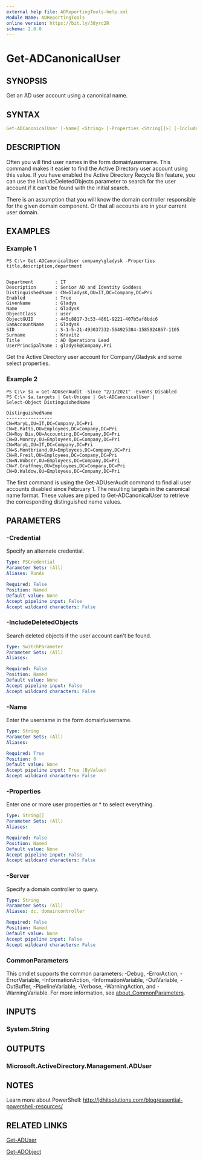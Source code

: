 ```yaml
---
external help file: ADReportingTools-help.xml
Module Name: ADReportingTools
online version: https://bit.ly/38yrc2R
schema: 2.0.0
---
```


# Get-ADCanonicalUser

## SYNOPSIS

Get an AD user account using a canonical name.

## SYNTAX

```yaml
Get-ADCanonicalUser [-Name] <String> [-Properties <String[]>] [-IncludeDeletedObjects] [-Server <String>] [-Credential <PSCredential>] [<CommonParameters>]
```

## DESCRIPTION

Often you will find user names in the form domain\username. This command makes it easier to find the Active Directory user account using this value. If you have enabled the Active Directory Recycle Bin feature, you can use the IncludeDeletedObjects parameter to search for the user account if it can't be found with the initial search.

There is an assumption that you will know the domain controller responsible for the given domain component. Or that all accounts are in your current user domain.

## EXAMPLES

### Example 1

```dos
PS C:\> Get-ADCanonicalUser company\gladysk -Properties title,description,department


Department        : IT
Description       : Senior AD and Identity Goddess
DistinguishedName : CN=GladysK,OU=IT,DC=Company,DC=Pri
Enabled           : True
GivenName         : Gladys
Name              : GladysK
ObjectClass       : user
ObjectGUID        : 445c8817-3c53-4861-9221-407b5af8bdc6
SamAccountName    : GladysK
SID               : S-1-5-21-493037332-564925384-1585924867-1105
Surname           : Kravitz
Title             : AD Operations Lead
UserPrincipalName : gladysk@Company.Pri
```

Get the Active Directory user account for Company\Gladysk and some select properties.

### Example 2

```dos
PS C:\> $a = Get-ADUserAudit -Since "2/1/2021" -Events Disabled
PS C:\> $a.targets | Get-Unique | Get-ADCanonicalUser |
Select-Object DistinguishedName

DistinguishedName
-----------------
CN=MaryL,OU=IT,DC=Company,DC=Pri
CN=E.Ratti,OU=Employees,DC=Company,DC=Pri
CN=Roy Biv,OU=Accounting,DC=Company,DC=Pri
CN=D.Monroy,OU=Employees,DC=Company,DC=Pri
CN=MaryL,OU=IT,DC=Company,DC=Pri
CN=S.Montbriand,OU=Employees,DC=Company,DC=Pri
CN=R.Freil,OU=Employees,DC=Company,DC=Pri
CN=N.Wobser,OU=Employees,DC=Company,DC=Pri
CN=Y.Graffney,OU=Employees,DC=Company,DC=Pri
CN=D.Waldow,OU=Employees,DC=Company,DC=Pri
```

The first command is using the Get-ADUserAudit command to find all user accounts disabled since February 1. The resulting targets in the canonical name format. These values are piped to Get-ADCanonicalUser to retrieve the corresponding distinguished name values.

## PARAMETERS

### -Credential

Specify an alternate credential.

```yaml
Type: PSCredential
Parameter Sets: (All)
Aliases: RunAs

Required: False
Position: Named
Default value: None
Accept pipeline input: False
Accept wildcard characters: False
```

### -IncludeDeletedObjects

Search deleted objects if the user account can't be found.

```yaml
Type: SwitchParameter
Parameter Sets: (All)
Aliases:

Required: False
Position: Named
Default value: None
Accept pipeline input: False
Accept wildcard characters: False
```

### -Name

Enter the username in the form domain\username.

```yaml
Type: String
Parameter Sets: (All)
Aliases:

Required: True
Position: 0
Default value: None
Accept pipeline input: True (ByValue)
Accept wildcard characters: False
```

### -Properties

Enter one or more user properties or * to select everything.

```yaml
Type: String[]
Parameter Sets: (All)
Aliases:

Required: False
Position: Named
Default value: None
Accept pipeline input: False
Accept wildcard characters: False
```

### -Server

Specify a domain controller to query.

```yaml
Type: String
Parameter Sets: (All)
Aliases: dc, domaincontroller

Required: False
Position: Named
Default value: None
Accept pipeline input: False
Accept wildcard characters: False
```

### CommonParameters

This cmdlet supports the common parameters: -Debug, -ErrorAction, -ErrorVariable, -InformationAction, -InformationVariable, -OutVariable, -OutBuffer, -PipelineVariable, -Verbose, -WarningAction, and -WarningVariable. For more information, see [about_CommonParameters](http://go.microsoft.com/fwlink/?LinkID=113216).

## INPUTS

### System.String

## OUTPUTS

### Microsoft.ActiveDirectory.Management.ADUser

## NOTES

Learn more about PowerShell:
http://jdhitsolutions.com/blog/essential-powershell-resources/

## RELATED LINKS

[Get-ADUser]()

[Get-ADObject]()
